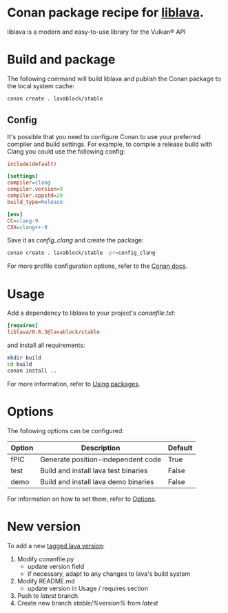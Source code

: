 # Conan package recipe for [liblava](https://github.com/liblava/liblava).

liblava is a modern and easy-to-use library for the Vulkan® API

# Build and package

The following command will build liblava and publish the Conan package to the local system cache:

```bash
conan create . lavablock/stable
```

## Config

It's possible that you need to configure Conan to use your preferred compiler and build settings. For example, to compile a release build with Clang you could use the following config:

```ini
include(default)

[settings]
compiler=clang
compiler.version=9
compiler.cppstd=20
build_type=Release

[env]
CC=clang-9
CXX=clang++-9
```

Save it as *config_clang* and create the package:

```bash
conan create . lavablock/stable -pr=config_clang
```

For more profile configuration options, refer to the [Conan docs](https://docs.conan.io/en/latest/reference/profiles.html).

# Usage

Add a dependency to liblava to your project's *conanfile.txt*:

```ini
[requires]
liblava/0.6.3@lavablock/stable
```

and install all requirements:

```bash
mkdir build
cd build
conan install ..
```

For more information, refer to [Using packages](https://docs.conan.io/en/latest/using_packages.html).

# Options

The following options can be configured:

| Option  | Description                          | Default |
|---------|--------------------------------------|---------|
| fPIC    | Generate position-independent code   | True    |
| test    | Build and install lava test binaries | False   |
| demo    | Build and install lava demo binaries | False   |

For information on how to set them, refer to [Options](https://docs.conan.io/en/latest/using_packages/conanfile_txt.html#options).

# New version

To add a new [tagged lava version](https://github.com/liblava/liblava/tags):

1. Modify conanfile.py
    - update version field
    - if necessary, adapt to any changes to lava's build system
2. Modify README.md
    - update version in Usage / requires section
4. Push to *latest* branch
5. Create new branch *stable/%version%* from *latest*
